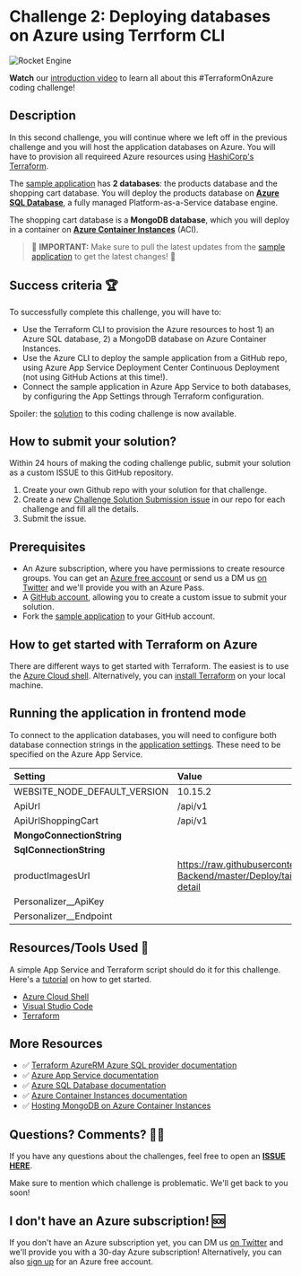 # Challenge 2: Deploying databases on Azure using Terrform CLI

![Rocket Engine](../assets/Rocket-Engine-Building-400x400.png)

**Watch** our [introduction video](https://aka.ms/tfonazure/vid/day2) to learn all about this #TerraformOnAzure coding challenge!


## Description

In this second challenge, you will continue where we left off in the previous challenge and you will host the application databases on Azure. You will have to provision all requireed Azure resources using [HashiCorp's Terraform](https://www.terraform.io/).

The [sample application](https://github.com/Terraform-On-Azure-Workshop/AzureEats-Website) has **2 databases**: the products database and the shopping cart database. You will deploy the products database on [**Azure SQL Database**](https://docs.microsoft.com/en-us/azure/azure-sql/database/sql-database-paas-overview?ocid=aid3015373_ThankYou_DevComm&eventId=HashiConfTerraformonAzure_JK1-K2-hoArJ), a fully managed Platform-as-a-Service database engine. 

The shopping cart database is a **MongoDB database**, which you will deploy in a container on [**Azure Container Instances**](https://docs.microsoft.com/en-us/azure/container-instances/container-instances-overview?ocid=aid3015373_ThankYou_DevComm&eventId=HashiConfTerraformonAzure_JK1-K2-hoArJ) (ACI).

> 🔔 **IMPORTANT:** Make sure to pull the latest updates from the [sample application](https://github.com/Terraform-On-Azure-Workshop/AzureEats-Website) to get the latest changes! 🔔


## Success criteria 🏆

To successfully complete this challenge, you will have to:

* Use the Terraform CLI to provision the Azure resources to host 1) an Azure SQL database, 2) a MongoDB database on Azure Container Instances.
* Use the Azure CLI to deploy the sample application from a GitHub repo, using Azure App Service Deployment Center Continuous Deployment (not using GitHub Actions at this time!).
* Connect the sample application in Azure App Service to both databases, by configuring the App Settings through Terraform configuration.

Spoiler: the [solution](./Solution.md) to this coding challenge is now available.


## How to submit your solution?

Within 24 hours of making the coding challenge public, submit your solution as a custom ISSUE to this GitHub repository.

 1. Create your own Github repo with your solution for that challenge.
 2. Create a new [Challenge Solution Submission issue](https://github.com/Terraform-On-Azure-Workshop/terraform-azure-hashiconf2020/issues/new/choose) in our repo for each challenge and fill all the details.
 3. Submit the issue.


## Prerequisites

- An Azure subscription, where you have permissions to create resource groups. You can get an [Azure free account](https://azure.microsoft.com/en-us/free/) or send us a DM us [on Twitter](https://twitter.com/msdev_nl) and we'll provide you with an Azure Pass.
- A [GitHub account](https://github.com/), allowing you to create a custom issue to submit your solution. 
- Fork the [sample application](https://github.com/Terraform-On-Azure-Workshop/AzureEats-Website) to your GitHub account.

## How to get started with Terraform on Azure

There are different ways to get started with Terraform. The easiest is to use the [Azure Cloud shell](https://docs.microsoft.com/en-us/azure/developer/terraform/getting-started-cloud-shell?ocid=aid3015373_ThankYou_DevComm&eventId=HashiConfTerraformonAzure_JK1-K2-hoArJ). Alternatively, you can [install Terraform](https://learn.hashicorp.com/terraform/getting-started/install#install-terraform) on your local machine.

## Running the application in frontend mode

To connect to the application databases, you will need to configure both database connection strings in the [application settings](https://docs.microsoft.com/en-us/azure/app-service/configure-common?ocid=aid3015373_ThankYou_DevComm&eventId=HashiConfTerraformonAzure_JK1-K2-hoArJ). These need to be specified on the Azure App Service.

| Setting | Value |
| :------ | :---- |
| WEBSITE_NODE_DEFAULT_VERSION | 10.15.2 |
| ApiUrl                       | /api/v1 |
| ApiUrlShoppingCart           | /api/v1 |
| **MongoConnectionString**    | <your MongoDB connection string> |
| **SqlConnectionString**      | <your Azure SQL connection string> |
| productImagesUrl             | https://raw.githubusercontent.com/suuus/TailwindTraders-Backend/master/Deploy/tailwindtraders-images/product-detail |
| Personalizer__ApiKey         |  |
| Personalizer__Endpoint       |  |


## Resources/Tools Used 🚀

A simple App Service and Terraform script should do it for this challenge. Here's a [tutorial](https://docs.microsoft.com/en-us/azure/developer/terraform/provision-infrastructure-using-azure-deployment-slots
) on how to get started.

* [Azure Cloud Shell](https://shell.azure.com?ocid=aid3015373_ThankYou_DevComm&eventId=HashiConfTerraformonAzure_JK1-K2-hoArJ)
* [Visual Studio Code](https://code.visualstudio.com?ocid=aid3015373_ThankYou_DevComm&eventId=HashiConfTerraformonAzure_JK1-K2-hoArJ)
* [Terraform](https://www.terraform.io/)

## More Resources

* ✅ [Terraform AzureRM Azure SQL provider documentation](https://www.terraform.io/docs/providers/azurerm/r/sql_database.html)
* ✅ [Azure App Service documentation](https://docs.microsoft.com/en-us/azure/app-service/app-service-web-get-started-dotnet?ocid=aid3015373_ThankYou_DevComm&eventId=HashiConfTerraformonAzure_JK1-K2-hoArJ)
* ✅ [Azure SQL Database documentation](https://docs.microsoft.com/en-us/azure/azure-sql/database/sql-database-paas-overview?ocid=aid3015373_ThankYou_DevComm&eventId=HashiConfTerraformonAzure_JK1-K2-hoArJ)
* ✅ [Azure Container Instances documentation](https://docs.microsoft.com/en-us/azure/container-instances/container-instances-overview?ocid=aid3015373_ThankYou_DevComm&eventId=HashiConfTerraformonAzure_JK1-K2-hoArJ)
* ✅ [Hosting MongoDB on Azure Container Instances](https://jussiroine.com/2019/02/an-adventure-in-containers-and-command-line-tools-running-mongodb-in-azure/)


## Questions? Comments? 🙋‍♀️

If you have any questions about the challenges, feel free to open an **[ISSUE HERE](https://github.com/Terraform-On-Azure-Workshop/terraform-azure-hashiconf2020/issues)**.

Make sure to mention which challenge is problematic. We'll get back to you soon!

## I don't have an Azure subscription! 🆘

If you don't have an Azure subscription yet, you can DM us [on Twitter](https://twitter.com/msdev_nl) and we'll provide you with a 30-day Azure subscription! Alternatively, you can also [sign up](https://azure.microsoft.com/en-us/free/?ocid=aid3015373_ThankYou_DevComm&eventId=HashiConfTerraformonAzure_JK1-K2-hoArJ) for an Azure free account.
